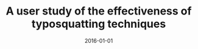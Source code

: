 ---
title: "A user study of the effectiveness of typosquatting techniques"
collection: publications
permalink: /publication/2016-01-01-A-user-study-of-the-effectiveness-of-typosquatting-techniques
date: 2016-01-01
venue: 'In the proceedings of 2016 IEEE Conference on Communications and Network Security, CNS 2016, Philadelphia, PA, USA, October 17-19, 2016'
paperurl: 'https://doi.org/10.1109/CNS.2016.7860511'
citation: ' Jeffrey Spaulding,  Ah Kang,  Shambhu Upadhyaya,  David Mohaisen, &quot;A user study of the effectiveness of typosquatting techniques.&quot; In the proceedings of 2016 IEEE Conference on Communications and Network Security, CNS 2016, Philadelphia, PA, USA, October 17-19, 2016, 2016.'
---